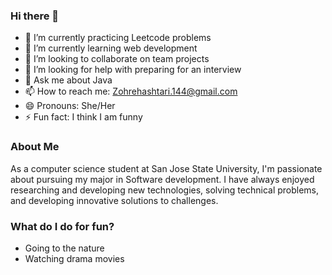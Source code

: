 ### Hi there 👋 

- 🔭 I’m currently practicing Leetcode problems
- 🌱 I’m currently learning web development
- 👯 I’m looking to collaborate on team projects
- 🤔 I’m looking for help with preparing for an interview
- 💬 Ask me about Java
- 📫 How to reach me: Zohrehashtari.144@gmail.com
- 😄 Pronouns: She/Her
- ⚡ Fun fact: I think I am funny

### About Me
As a computer science student at San Jose State University, I'm passionate about pursuing my major in Software development. I have always enjoyed researching and developing new technologies, solving technical problems, and developing innovative solutions to challenges.  

### What do I do for fun?
- Going to the nature
- Watching drama movies
